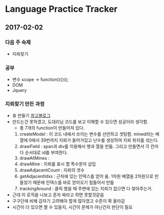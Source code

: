 # Language Practice Tracker

## 2017-02-02
### 다음 주 숙제
* 지뢰찾기


### 공부
* 변수 scope -> function(){}();
* DOM
* Jquery

### 지뢰찾기 만든 과정
* 표 만들기 [참고블로그](http://blog.naver.com/PostView.nhn?blogId=speedy22&logNo=150041620077&redirect=Dlog&widgetTypeCall=true)
* 만드는건 못하겠고, 도대리님 코드를 보고 이해할 수 있으면 성공이라 생각함.
  * 총 7개의 function이 만들어져 있다.
  1. createModel : 이 코드 내에서 쓰이는 변수를 선언하고 셋팅함. mined라는 배열에 0에서 39번까지 지뢰가 들어가있고 난수를 생성하여 지뢰 위치를 섞는다.
  2. drawField : span과 div를 이용해서 행과 열을 만듦. 그리고 만들면서 각 칸마다 순서대로 id를 부여한다.
  3. drawAllMines :
  4. drawMine : 지뢰를 표시 할 특수문자 삽입
  5. drawAdjacentCount : 지뢰의 갯수
  6. getAdjacentIdxs : 근처에 있는 인덱스를 얻어 옴. 1차원 배열을 2차원으로 만들었기 때문에 인덱스를 바로 얻어오기 힘들어서 만듦
  7. trackingAround : 클릭 했을 때 주변에 있는 지뢰가 없으면 다 찾아주는거.
* 근데 이 로직을 나보고 혼자 짜라고 하면 못할것같음
* 구구단에 비해 갑자기 고려해야 할게 많아졌고 수준이 확 올라감
* 시간이 더 있으면 짤 수 있을지, 시간이 문제가 아닌건지 판단이 필요
